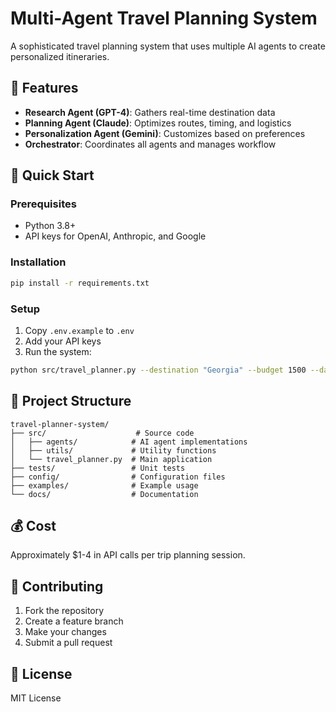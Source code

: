# Multi-Agent Travel Planning System

A sophisticated travel planning system that uses multiple AI agents to create personalized itineraries.

## 🎯 Features
- **Research Agent (GPT-4)**: Gathers real-time destination data
- **Planning Agent (Claude)**: Optimizes routes, timing, and logistics  
- **Personalization Agent (Gemini)**: Customizes based on preferences
- **Orchestrator**: Coordinates all agents and manages workflow

## 🚀 Quick Start

### Prerequisites
- Python 3.8+
- API keys for OpenAI, Anthropic, and Google

### Installation
```bash
pip install -r requirements.txt
```

### Setup
1. Copy `.env.example` to `.env`
2. Add your API keys
3. Run the system:
```bash
python src/travel_planner.py --destination "Georgia" --budget 1500 --days 7 --travelers 2 --preferences culture food hiking wine
```

## 📁 Project Structure
```
travel-planner-system/
├── src/                    # Source code
│   ├── agents/            # AI agent implementations
│   ├── utils/             # Utility functions
│   └── travel_planner.py  # Main application
├── tests/                 # Unit tests
├── config/                # Configuration files
├── examples/              # Example usage
└── docs/                  # Documentation
```

## 💰 Cost
Approximately $1-4 in API calls per trip planning session.

## 🤝 Contributing
1. Fork the repository
2. Create a feature branch
3. Make your changes
4. Submit a pull request

## 📄 License
MIT License
